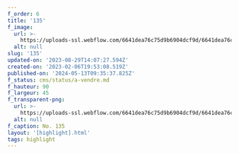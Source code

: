 ```yaml
---
f_order: 6
title: '135'
f_image:
  url: >-
    https://uploads-ssl.webflow.com/6641dea76c75d9b6904dcf9d/6641dea76c75d9b6904dd39e_135-07.jpg
  alt: null
slug: '135'
updated-on: '2023-08-29T14:07:27.594Z'
created-on: '2023-02-06T19:53:08.519Z'
published-on: '2024-05-13T09:35:37.825Z'
f_status: cms/status/a-vendre.md
f_hauteur: 90
f_largeur: 45
f_transparent-png:
  url: >-
    https://uploads-ssl.webflow.com/6641dea76c75d9b6904dcf9d/6641dea76c75d9b6904dd3b9_135-07.png
  alt: null
f_caption: No. 135
layout: '[highlight].html'
tags: highlight
---
```



